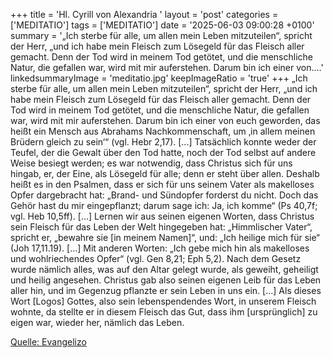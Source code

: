 +++
title = 'Hl. Cyrill von Alexandria  '
layout = 'post'
categories = ['MEDITATIO']
tags = ['MEDITATIO']
date = '2025-06-03 09:00:28 +0100'
summary = '„Ich sterbe für alle, um allen mein Leben mitzuteilen“, spricht der Herr, „und ich habe mein Fleisch zum Lösegeld für das Fleisch aller gemacht. Denn der Tod wird in meinem Tod getötet, und die menschliche Natur, die gefallen war, wird mit mir auferstehen. Darum bin ich einer von....'
linkedsummaryImage = 'meditatio.jpg'
keepImageRatio = 'true'
+++
„Ich sterbe für alle, um allen mein Leben mitzuteilen“, spricht der Herr, „und ich habe mein Fleisch zum Lösegeld für das Fleisch aller gemacht. Denn der Tod wird in meinem Tod getötet, und die menschliche Natur, die gefallen war, wird mit mir auferstehen. Darum bin ich einer von euch geworden, das heißt ein Mensch aus Abrahams Nachkommenschaft, um ‚in allem meinen Brüdern gleich zu sein‘“ (vgl.<!--more--> Hebr 2,17). [...] Tatsächlich konnte weder der Teufel, der die Gewalt über den Tod hatte, noch der Tod selbst auf andere Weise besiegt werden; es war notwendig, dass Christus sich für uns hingab, er, der Eine, als Lösegeld für alle; denn er steht über allen. Deshalb heißt es in den Psalmen, dass er sich für uns seinem Vater als makelloses Opfer dargebracht hat: „Brand- und Sündopfer forderst du nicht. Doch das Gehör hast du mir eingepflanzt; darum sage ich: Ja, ich komme“ (Ps 40,7f; vgl. Heb 10,5ff). [...]
Lernen wir aus seinen eigenen Worten, dass Christus sein Fleisch für das Leben der Welt hingegeben hat: „Himmlischer Vater“, spricht er, „bewahre sie [in meinem Namen]“, und: „Ich heilige mich für sie“ (Joh 17,11.19). [...] Mit anderen Worten: „Ich gebe mich hin als makelloses und wohlriechendes Opfer“ (vgl. Gen 8,21; Eph 5,2). Nach dem Gesetz wurde nämlich alles, was auf den Altar gelegt wurde, als geweiht, geheiligt und heilig angesehen. Christus gab also seinen eigenen Leib für das Leben aller hin, und im Gegenzug pflanzte er sein Leben in uns ein. [...] Als dieses Wort [Logos] Gottes, also sein lebenspendendes Wort, in unserem Fleisch wohnte, da stellte er in diesem Fleisch das Gut, dass ihm [ursprünglich] zu eigen war, wieder her, nämlich das Leben.


[Quelle: Evangelizo](https://evangeliumtagfuertag.org/DE/gospel)
